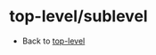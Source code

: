 <!-- TITLE: Sublevel -->
<!-- SUBTITLE: A quick summary of Sublevel -->

# top-level/sublevel
* Back to [top-level](/top-level)